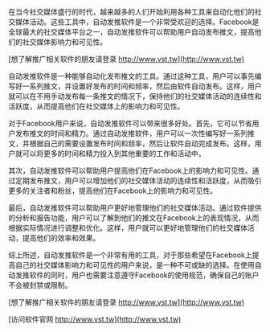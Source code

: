 在当今社交媒体盛行的时代，越来越多的人们开始利用各种工具来自动化他们的社交媒体活动。这些工具中，自动发推软件是一个非常受欢迎的选择。Facebook是全球最大的社交媒体平台之一，自动发推软件可以帮助用户自动发布推文，提高他们的社交媒体影响力和可见性。

[想了解推广相关软件的朋友请登录 http://www.vst.tw](http://www.vst.tw)

自动发推软件是一种能够自动化发布推文的工具。通过这种工具，用户可以事先编写好一系列推文，并设置好发布的时间和频率，然后由软件自动发布。这样，用户就可以在不用手动发布每一条推文的情况下，保持他们的社交媒体活动的连续性和活跃度，从而提高他们在社交媒体上的影响力和可见性。

对于Facebook用户来说，自动发推软件可以带来很多好处。首先，它可以节省用户发布推文的时间和精力。通过自动发推软件，用户可以一次性编写好一系列推文，并根据自己的需要设置发布时间和频率，然后让软件自动完成发布。这样，用户就可以将更多的时间和精力投入到其他重要的工作和活动中。

其次，自动发推软件可以帮助用户提高他们在Facebook上的影响力和可见性。通过定期发布推文，用户可以增加他们的社交媒体活动的连续性和活跃度，从而吸引更多的关注者和粉丝，提高他们在Facebook上的影响力和可见性。

最后，自动发推软件可以帮助用户更好地管理他们的社交媒体活动。通过软件提供的分析和报告功能，用户可以了解到他们的推文在Facebook上的表现情况，从而根据实际情况进行调整和优化。这样，用户就可以更好地管理他们的社交媒体活动，提高他们的效率和效果。

综上所述，自动发推软件是一个非常有用的工具，对于那些希望在Facebook上提高自己的社交媒体影响力和可见性的用户来说，是一种不可或缺的选择。在使用自动发推软件的同时，用户也需要注意遵守Facebook的使用规范，确保自己的账户不会被封禁或限制。

[想了解推广相关软件的朋友请登录 http://www.vst.tw](http://www.vst.tw)


[访问软件官网 http://www.vst.tw](http://www.vst.tw)

